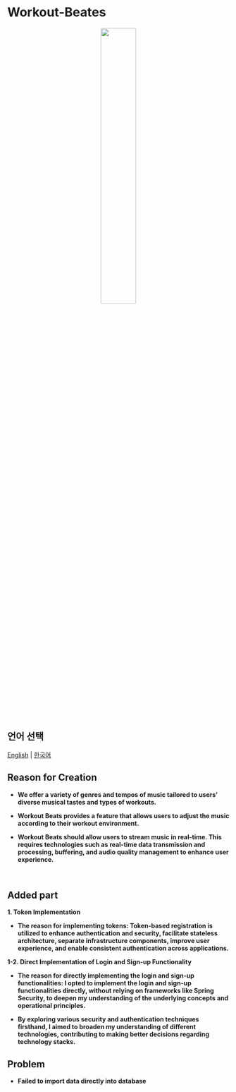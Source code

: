 # Workout-Beates

<div align="center">
  <img style="width:40%; display:block; margin:0 auto;" src="https://github.com/LouiIII3/Social_media_project/assets/119919129/d4d437dc-888b-4c63-bf61-300d01475d12"/>
</div>


<h2>언어 선택</h2> 

[English](README_EN.md) | [한국어](README_KR.md)



  <h2>Reason for Creation</h2>
  
  - <b>We offer a variety of genres and tempos of music tailored to users' diverse musical tastes and types of workouts.
    
  - <b>Workout Beats provides a feature that allows users to adjust the music according to their workout environment.
    
  - <b>Workout Beats should allow users to stream music in real-time. This requires technologies such as real-time data transmission and processing, buffering, and audio quality management to enhance user experience.
    
<br>



  <h2>Added part</h2>
1. Token Implementation
  
  - The reason for implementing tokens: 
Token-based registration is utilized to enhance authentication and security, facilitate stateless architecture, separate infrastructure components, improve user experience, and enable consistent authentication across applications.

1-2. Direct Implementation of Login and Sign-up Functionality

   - The reason for directly implementing the login and sign-up functionalities:
   I opted to implement the login and sign-up functionalities directly, without relying on frameworks like Spring Security, to deepen my understanding of the underlying concepts and operational principles.

   - By exploring various security and authentication techniques firsthand, I aimed to broaden my understanding of different technologies, contributing to making better decisions regarding technology stacks.

<h2>Problem</h2>

- Failed to import data directly into database
